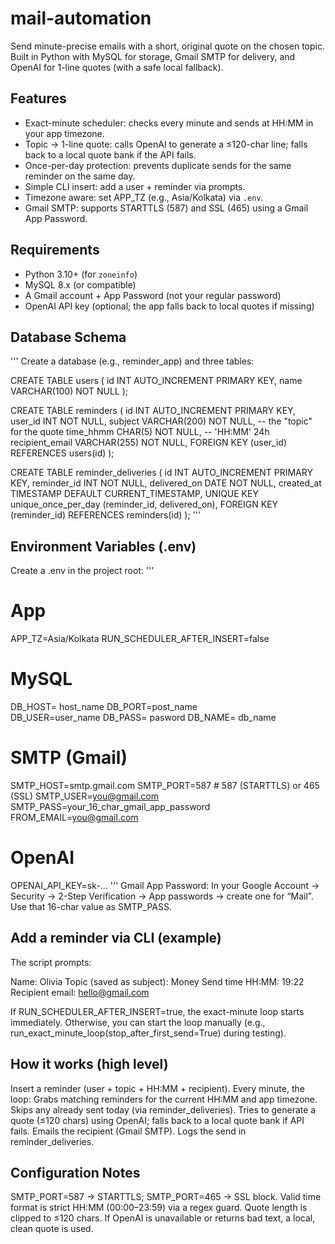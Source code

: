 # mail-automation
Send minute-precise emails with a short, original quote on the chosen topic.  
Built in Python with MySQL for storage, Gmail SMTP for delivery, and OpenAI for 1-line quotes (with a safe local fallback).

## Features
- Exact-minute scheduler: checks every minute and sends at HH:MM in your app timezone.  
- Topic → 1-line quote: calls OpenAI to generate a ≤120-char line; falls back to a local quote bank if the API fails.  
- Once-per-day protection: prevents duplicate sends for the same reminder on the same day.  
- Simple CLI insert: add a user + reminder via prompts.  
- Timezone aware: set APP_TZ (e.g., Asia/Kolkata) via `.env`.  
- Gmail SMTP: supports STARTTLS (587) and SSL (465) using a Gmail App Password.  

## Requirements
- Python 3.10+ (for `zoneinfo`)  
- MySQL 8.x (or compatible)  
- A Gmail account + App Password (not your regular password)  
- OpenAI API key (optional; the app falls back to local quotes if missing)  

## Database Schema
'''
Create a database (e.g., reminder_app) and three tables:

CREATE TABLE users (
  id   INT AUTO_INCREMENT PRIMARY KEY,
  name VARCHAR(100) NOT NULL
);

CREATE TABLE reminders (
  id             INT AUTO_INCREMENT PRIMARY KEY,
  user_id        INT NOT NULL,
  subject        VARCHAR(200) NOT NULL,  -- the "topic" for the quote
  time_hhmm      CHAR(5) NOT NULL,       -- 'HH:MM' 24h
  recipient_email VARCHAR(255) NOT NULL,
  FOREIGN KEY (user_id) REFERENCES users(id)
);

CREATE TABLE reminder_deliveries (
  id          INT AUTO_INCREMENT PRIMARY KEY,
  reminder_id INT NOT NULL,
  delivered_on DATE NOT NULL,
  created_at   TIMESTAMP DEFAULT CURRENT_TIMESTAMP,
  UNIQUE KEY unique_once_per_day (reminder_id, delivered_on),
  FOREIGN KEY (reminder_id) REFERENCES reminders(id)
);
'''

## Environment Variables (.env)

Create a .env in the project root:
'''
# App
APP_TZ=Asia/Kolkata
RUN_SCHEDULER_AFTER_INSERT=false

# MySQL
DB_HOST= host_name
DB_PORT=post_name        
DB_USER=user_name
DB_PASS= pasword
DB_NAME= db_name

# SMTP (Gmail)
SMTP_HOST=smtp.gmail.com
SMTP_PORT=587       # 587 (STARTTLS) or 465 (SSL)
SMTP_USER=you@gmail.com
SMTP_PASS=your_16_char_gmail_app_password
FROM_EMAIL=you@gmail.com

# OpenAI
OPENAI_API_KEY=sk-...
'''
Gmail App Password: In your Google Account → Security → 2-Step Verification → App passwords → create one for “Mail”. Use that 16-char value as SMTP_PASS.

## Add a reminder via CLI (example)
The script prompts:

Name: Olivia
Topic (saved as subject): Money
Send time HH:MM: 19:22
Recipient email: hello@gmail.com

If RUN_SCHEDULER_AFTER_INSERT=true, the exact-minute loop starts immediately.
Otherwise, you can start the loop manually (e.g., run_exact_minute_loop(stop_after_first_send=True) during testing).

## How it works (high level)

Insert a reminder (user + topic + HH:MM + recipient).
Every minute, the loop:
Grabs matching reminders for the current HH:MM and app timezone.
Skips any already sent today (via reminder_deliveries).
Tries to generate a quote (≤120 chars) using OpenAI; falls back to a local quote bank if API fails.
Emails the recipient (Gmail SMTP).
Logs the send in reminder_deliveries.

## Configuration Notes

SMTP_PORT=587 → STARTTLS; SMTP_PORT=465 → SSL block.
Valid time format is strict HH:MM (00:00–23:59) via a regex guard.
Quote length is clipped to ≤120 chars.
If OpenAI is unavailable or returns bad text, a local, clean quote is used.
